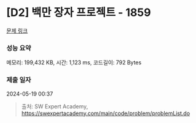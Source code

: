 # [D2] 백만 장자 프로젝트 - 1859 

[문제 링크](https://swexpertacademy.com/main/code/problem/problemDetail.do?contestProbId=AV5LrsUaDxcDFAXc) 

### 성능 요약

메모리: 199,432 KB, 시간: 1,123 ms, 코드길이: 792 Bytes

### 제출 일자

2024-05-19 00:37



> 출처: SW Expert Academy, https://swexpertacademy.com/main/code/problem/problemList.do